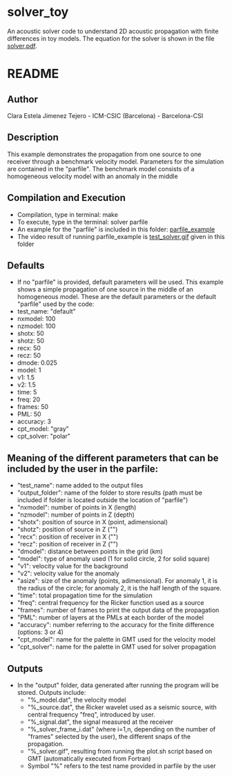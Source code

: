 # solver_toy
An acoustic solver code to understand 2D acoustic propagation with finite differences in toy models. The equation for the solver is shown in the file [solver.pdf](solver.pdf).

# README

## Author
Clara Estela Jimenez Tejero - ICM-CSIC (Barcelona) - Barcelona-CSI

## Description
This example demonstrates the propagation from one source to one receiver through a benchmark velocity model. Parameters for the simulation are contained in the "parfile". The benchmark model consists of a homogeneous velocity model with an anomaly in the middle
    
## Compilation and Execution
- Compilation, type in terminal:
  	make
- To execute, type in the terminal:
	solver parfile
- An example for the "parfile" is included in this folder: [parfile_example](parfile_example)
- The video result of running parfile_example is [test_solver.gif](test_solver.gif) given in this folder

## Defaults
- If no "parfile" is provided, default parameters will be used. This example shows a simple propagation of one source in the middle of an homogeneous model. These are the default parameters or the default "parfile" used by the code:
- test_name: "default"
- nxmodel: 100
- nzmodel: 100
- shotx: 50
- shotz: 50
- recx: 50
- recz: 50
- dmode: 0.025
- model: 1
- v1: 1.5
- v2: 1.5
- time: 5
- freq: 20
- frames: 50
- PML: 50
- accuracy: 3
- cpt_model: "gray"
- cpt_solver: "polar"

## Meaning of the different parameters that can be included by the user in the parfile:
- "test_name": name added to the output files
- "output_folder": name of the folder to store results (path must be included if folder is located outside the location of "parfile")
- "nxmodel": number of points in X (length)
- "nzmodel": number of points in Z (depth)
- "shotx": position of source in X (point, adimensional)
- "shotz": position of source in Z ("")
- "recx": position of receiver in X ("")
- "recz": position of receiver in Z ("")
- "dmodel": distance between points in the grid (km)
- "model": type of anomaly used (1 for solid circle, 2 for solid square)
- "v1": velocity value for the background
- "v2": velocity value for the anomaly
- "asize": size of the anomaly (points, adimensional). For anomaly 1, it is the radius of the circle; for anomaly 2, it is the half length of the square.
- "time": total propagation time for the simulation
- "freq": central frequency for the Ricker function used as a source
- "frames": number of frames to print the output data of the propagation
- "PML": number of layers at the PMLs at each border of the model
- "accuracy": number referring to the accuracy for the finite difference (options: 3 or 4)
- "cpt_model": name for the palette in GMT used for the velocity model
- "cpt_solver": name for the palette in GMT used for solver propagation
  
## Outputs
- In the "output" folder, data generated after running the program will be stored. Outputs include:
  - "%_model.dat", the velocity model
  - "%_source.dat", the Ricker wavelet used as a seismic source, with central frequency "freq", introduced by user.
  - "%_signal.dat", the signal measured at the receiver
  - "%_solver_frame_i.dat" (where i=1,n, depending on the number of "frames" selected by the user), the different snaps of the propagation.
  - "%_solver.gif", resulting from running the plot.sh script based on GMT (automatically executed from Fortran)
  - Symbol "%" refers to the test name provided in parfile by the user
